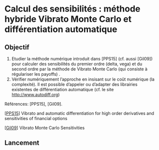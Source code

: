 # Calcul des sensibilités : méthode hybride Vibrato Monte Carlo et différentiation automatique

## Objectif

1. Etudier la méthode numérique introduit dans [PPS15] (cf. aussi [Gil09]) pour calculer des sensibilités du premier
   ordre (delta, vega) et du second ordre par la méthode de Vibrato Monte Carlo (qui consiste à régulariser les payoffs)
   .
2. Vérifier numériquement l’approche en insisant sur le coût numérique (la complexité). Il est possible d’appeler ou
   d’adapter des librairies existentes de différentiation automatique (cf. le site http://www.autodiff.org)

Références: [PPS15], [Gil09].

[[PPS15](https://arxiv.org/abs/1606.06143)] Vibrato and automatic differentiation for high order derivatives and
sensitivities of financial options

[[Gil09](https://link.springer.com/chapter/10.1007/978-3-642-04107-5_23)] Vibrato Monte Carlo Sensitivities

## Lancement
